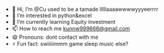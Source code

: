 - 👋 Hi, I’m @Cu used to be a tamade lllllaaaawwwwyyyeerrrr
- 👀 I’m interested in python&excel 
- 🌱 I’m currently learning Equity investment
- 📫 How to reach me kunnw999666@gmail.com
- 😄 Pronouns: dont contact with me
- ⚡ Fun fact: swiiiiimmm    game                      sleep             music                         else? 

<!---
Culawyer/Culawyer is a ✨ special ✨ repository because its `README.md` (this file) appears on your GitHub profile.
You can click the Preview link to take a look at your changes.
--->
